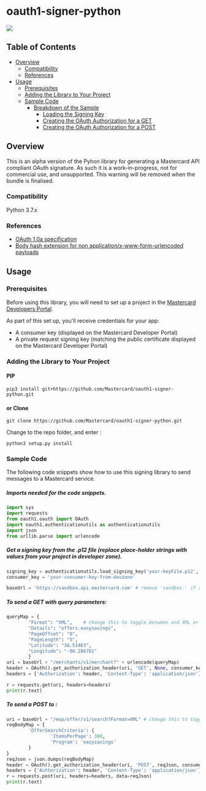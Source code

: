 # oauth1-signer-python

[![](https://img.shields.io/badge/license-MIT-yellow.svg)](https://github.com/Mastercard/oauth1-signer-java/blob/master/LICENSE)

## Table of Contents
- [Overview](#overview)
  * [Compatibility](#compatibility)
  * [References](#references)
- [Usage](#usage)
  * [Prerequisites](#prerequisites)
  * [Adding the Library to Your Project](#adding-the-library-to-your-project)
  * [Sample Code](#sample-code)
    * [Breakdown of the Sample](#sample-breakdown)
      * [Loading the Signing Key](#loading-the-signing-key)
      * [Creating the OAuth Authorization for a GET](#creating-the-oauth-get)
      * [Creating the OAuth Authorization for a POST](#creating-the-oauth-post)



## Overview <a name="overview"></a>
This is an alpha version of the Pyhon library for generating a Mastercard API compliant OAuth signature.
As such it is a work-in-progress, not for commercial use, and unsupported. This warning will be removed when the bundle is finalised.

### Compatibility <a name="compatibility"></a>
Python 3.7.x

### References <a name="references"></a>
* [OAuth 1.0a specification](https://tools.ietf.org/html/rfc5849)
* [Body hash extension for non application/x-www-form-urlencoded payloads](https://tools.ietf.org/id/draft-eaton-oauth-bodyhash-00.html)

## Usage <a name="usage"></a>
### Prerequisites <a name="prerequisites"></a>
Before using this library, you will need to set up a project in the [Mastercard Developers Portal](https://developer.mastercard.com). 

As part of this set up, you'll receive credentials for your app:
* A consumer key (displayed on the Mastercard Developer Portal)
* A private request signing key (matching the public certificate displayed on the Mastercard Developer Portal)

### Adding the Library to Your Project <a name="adding-the-library-to-your-project"></a>

#### PIP
`pip3 install git+https://github.com/Mastercard/oauth1-signer-python.git`

#### or Clone 
`git clone https://github.com/Mastercard/oauth1-signer-python.git`

Change to the repo folder, and enter :

`python3 setup.py install`


### Sample Code <a name="sample-code"></a>

The following code snippets show how to use this signing library to send messages to a Mastercard service.


##### Imports needed for the code snippets.
``` python
import sys
import requests
from oauth1.oauth import OAuth
import oauth1.authenticationutils as authenticationutils
import json
from urllib.parse import urlencode
```

##### Get a signing key from the .p12 file (replace place-holder strings with values from your project in developer zone). <a name="loading-the-signing-key"></a>
``` python
signing_key = authenticationutils.load_signing_key('your-keyFile.p12', 'the-keystore-password')
consumer_key = 'your-consumer-key-from-devzone'

baseUrl = 'https://sandbox.api.mastercard.com' # remove 'sandbox.' if calling production
```


##### To send a GET with query parameters:  <a name="creating-the-oauth-get"></a>

``` python
queryMap = {
        "Format": "XML",    # change this to toggle between and XML or JSON response
        "Details": "offers.easysavings",
        "PageOffset": "0",
        "PageLength": "5",
        "Latitude": "38.53463",
        "Longitude": "-90.286781"
        }
uri = baseUrl + "/merchants/v1/merchant?" + urlencode(queryMap)
header = OAuth().get_authorization_header(uri, 'GET', None, consumer_key, signing_key)
headers = {'Authorization': header, 'Content-Type': 'application/json'}

r = requests.get(uri, headers=headers)
print(r.text)

```


##### To send a POST to : <a name="creating-the-oauth-post"></a>

``` python
uri = baseUrl + "/eop/offer/v1/search?Format=XML" # change this to toggle between and XML or JSON response
reqBodyMap = {
        'OfferSearchCriteria': {
                'ItemsPerPage': 300,
                'Program': 'easysavings'
        }
}
reqJson = json.dumps(reqBodyMap)
header = OAuth().get_authorization_header(uri, 'POST', reqJson, consumer_key, signing_key)
headers = {'Authorization': header, 'Content-Type': 'application/json'}
r = requests.post(uri, headers=headers, data=reqJson)
print(r.text)
```


